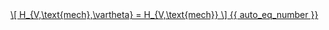 <a href="/eco2_guide_center/1.%20ECO2%20Logic%20Guide/Hee1_Equation_List.html" class="equation-link" target="_blank" rel="noopener noreferrer">
  \[
  H_{V,\text{mech},\vartheta} = H_{V,\text{mech}}
  \] {{ auto_eq_number }}
</a>
